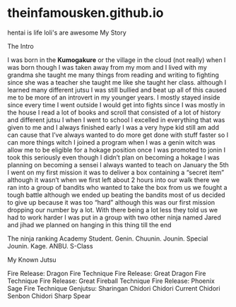 # theinfamousken.github.io
hentai is life loli's are awesome
My Story

The Intro
<p>I was born in the <b>Kumogakure</b> or the village in the cloud (not really) when I was born though I was taken away from my mom and I lived with my grandma she taught me many things from reading and writing to fighting since she was a teacher she taught me like she taught her class. although I learned many different jutsu I was still bullied and beat up all of this caused me to be more of an introvert in my younger years. I mostly stayed inside since every time I went outside I would get into fights since I was mostly in the house I read a lot of books and scroll that consisted of a lot of history and different jutsu I when I went to school I excelled in everything that was given to me and I always finished early I was a very hype kid still am add can cause that I’ve always wanted to do more get done with stuff faster so I can more things witch I joined a program when I was a genin witch was allow me to be eligible for a hokage position once I was promoted to jonin I took this seriously even though I didn’t plan on becoming a hokage I was planning on becoming a sensei I always wanted to teach on January the 5th I went on my first mission it was  to deliver a box containing a “secret item” although it wasn’t when we first left about 2 hours into our walk there we ran into a group of bandits who wanted to take the box from us we fought a tough battle although we ended up beating the bandits most of us decided to give up because it was too “hard” although this was our first mission dropping our number by a lot. With there being a lot less they told us we had to work harder I was put in a group with two other ninja named Jared and jihad we planned on hanging in this thing till the end</p>

The ninja ranking
Academy Student.
Genin.
Chuunin.
Jounin.
Special Jounin.
Kage.
ANBU.
S-Class

My Known Jutsu

Fire Release: Dragon Fire Technique
Fire Release: Great Dragon Fire Technique
Fire Release: Great Fireball Technique
Fire Release: Phoenix Sage Fire Technique
Genjutsu: Sharingan
Chidori
Chidori Current
Chidori Senbon
Chidori Sharp Spear
